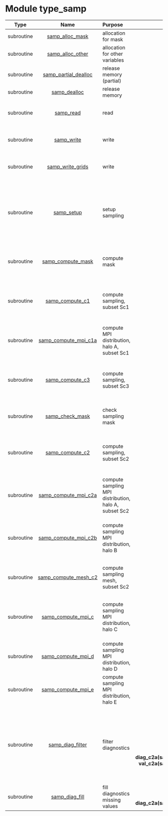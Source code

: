 # Module type_samp

| Type | Name | Purpose | Arguments |     | Type | Intent |
| :--: | :--: | :------ | --------: | :-- | :--: | :----: |
| subroutine | [samp_alloc_mask](https://github.com/JCSDA/saber/tree/develop/src/saber/bump/type_samp.F90#L166) | allocation for mask | **samp**<br>**geom** |  Sampling<br> Geometry | class(samp_type)<br>type(geom_type) | inout<br>in |
| subroutine | [samp_alloc_other](https://github.com/JCSDA/saber/tree/develop/src/saber/bump/type_samp.F90#L188) | allocation for other variables | **samp**<br>**nam**<br>**geom** |  Sampling<br> Namelist<br> Geometry | class(samp_type)<br>type(nam_type)<br>type(geom_type) | inout<br>in<br>in |
| subroutine | [samp_partial_dealloc](https://github.com/JCSDA/saber/tree/develop/src/saber/bump/type_samp.F90#L215) | release memory (partial) | **samp** |  Sampling | class(samp_type) | inout |
| subroutine | [samp_dealloc](https://github.com/JCSDA/saber/tree/develop/src/saber/bump/type_samp.F90#L264) | release memory | **samp** |  Sampling | class(samp_type) | inout |
| subroutine | [samp_read](https://github.com/JCSDA/saber/tree/develop/src/saber/bump/type_samp.F90#L321) | read | **samp**<br>**mpl**<br>**nam**<br>**geom** |  Sampling<br> MPI data<br> Namelist<br> Geometry | class(samp_type)<br>type(mpl_type)<br>type(nam_type)<br>type(geom_type) | inout<br>inout<br>inout<br>in |
| subroutine | [samp_write](https://github.com/JCSDA/saber/tree/develop/src/saber/bump/type_samp.F90#L444) | write | **samp**<br>**mpl**<br>**nam**<br>**geom** |  Sampling<br> MPI data<br> Namelist<br> Geometry | class(samp_type)<br>type(mpl_type)<br>type(nam_type)<br>type(geom_type) | in<br>inout<br>in<br>in |
| subroutine | [samp_write_grids](https://github.com/JCSDA/saber/tree/develop/src/saber/bump/type_samp.F90#L549) | write | **samp**<br>**mpl**<br>**nam**<br>**geom** |  Sampling<br> MPI data<br> Namelist<br> Geometry | class(samp_type)<br>type(mpl_type)<br>type(nam_type)<br>type(geom_type) | in<br>inout<br>in<br>in |
| subroutine | [samp_setup](https://github.com/JCSDA/saber/tree/develop/src/saber/bump/type_samp.F90#L762) | setup sampling | **samp**<br>**sname**<br>**mpl**<br>**rng**<br>**nam**<br>**geom**<br>**ens** |  Sampling<br> Sampling name<br> MPI data<br> Random number generator<br> Namelist<br> Geometry<br> Ensemble | class(samp_type)<br>character(len=*)<br>type(mpl_type)<br>type(rng_type)<br>type(nam_type)<br>type(geom_type)<br>type(ens_type) | inout<br>in<br>inout<br>inout<br>inout<br>in<br>in |
| subroutine | [samp_compute_mask](https://github.com/JCSDA/saber/tree/develop/src/saber/bump/type_samp.F90#L977) | compute mask | **samp**<br>**mpl**<br>**nam**<br>**geom**<br>**ens** |  Sampling<br> MPI data<br> Namelist<br> Geometry<br> Ensemble | class(samp_type)<br>type(mpl_type)<br>type(nam_type)<br>type(geom_type)<br>type(ens_type) | inout<br>inout<br>in<br>in<br>in |
| subroutine | [samp_compute_c1](https://github.com/JCSDA/saber/tree/develop/src/saber/bump/type_samp.F90#L1122) | compute sampling, subset Sc1 | **samp**<br>**mpl**<br>**rng**<br>**nam**<br>**geom** |  Sampling<br> MPI data<br> Random number generator<br> Namelist<br> Geometry | class(samp_type)<br>type(mpl_type)<br>type(rng_type)<br>type(nam_type)<br>type(geom_type) | inout<br>inout<br>inout<br>inout<br>in |
| subroutine | [samp_compute_mpi_c1a](https://github.com/JCSDA/saber/tree/develop/src/saber/bump/type_samp.F90#L1226) | compute MPI distribution, halo A, subset Sc1 | **samp**<br>**mpl**<br>**nam**<br>**geom** |  Sampling<br> MPI data<br> Namelist<br> Geometry | class(samp_type)<br>type(mpl_type)<br>type(nam_type)<br>type(geom_type) | inout<br>inout<br>in<br>in |
| subroutine | [samp_compute_c3](https://github.com/JCSDA/saber/tree/develop/src/saber/bump/type_samp.F90#L1294) | compute sampling, subset Sc3 | **samp**<br>**mpl**<br>**rng**<br>**nam**<br>**geom** |  Sampling<br> MPI data<br> Random number generator<br> Namelist<br> Geometry | class(samp_type)<br>type(mpl_type)<br>type(rng_type)<br>type(nam_type)<br>type(geom_type) | inout<br>inout<br>inout<br>in<br>in |
| subroutine | [samp_check_mask](https://github.com/JCSDA/saber/tree/develop/src/saber/bump/type_samp.F90#L1434) | check sampling mask | **samp**<br>**mpl**<br>**nam**<br>**geom** |  Sampling<br> MPI data<br> Namelist<br> Geometry | class(samp_type)<br>type(mpl_type)<br>type(nam_type)<br>type(geom_type) | inout<br>inout<br>in<br>in |
| subroutine | [samp_compute_c2](https://github.com/JCSDA/saber/tree/develop/src/saber/bump/type_samp.F90#L1487) | compute sampling, subset Sc2 | **samp**<br>**mpl**<br>**rng**<br>**nam**<br>**geom** |  Sampling<br> MPI data<br> Random number generator<br> Namelist<br> Geometry | class(samp_type)<br>type(mpl_type)<br>type(rng_type)<br>type(nam_type)<br>type(geom_type) | inout<br>inout<br>inout<br>inout<br>in |
| subroutine | [samp_compute_mpi_c2a](https://github.com/JCSDA/saber/tree/develop/src/saber/bump/type_samp.F90#L1569) | compute sampling MPI distribution, halo A, subset Sc2 | **samp**<br>**mpl**<br>**nam**<br>**geom** |  Sampling<br> MPI data<br> Namelist<br> Geometry | class(samp_type)<br>type(mpl_type)<br>type(nam_type)<br>type(geom_type) | inout<br>inout<br>in<br>in |
| subroutine | [samp_compute_mpi_c2b](https://github.com/JCSDA/saber/tree/develop/src/saber/bump/type_samp.F90#L1671) | compute sampling MPI distribution, halo B | **samp**<br>**mpl**<br>**rng**<br>**nam**<br>**geom** |  Sampling<br> MPI data<br> Random number generator<br> Namelist<br> Geometry | class(samp_type)<br>type(mpl_type)<br>type(rng_type)<br>type(nam_type)<br>type(geom_type) | inout<br>inout<br>inout<br>in<br>in |
| subroutine | [samp_compute_mesh_c2](https://github.com/JCSDA/saber/tree/develop/src/saber/bump/type_samp.F90#L1755) | compute sampling mesh, subset Sc2 | **samp**<br>**mpl**<br>**rng** |  Sampling<br> MPI data<br> Random number generator | class(samp_type)<br>type(mpl_type)<br>type(rng_type) | inout<br>inout<br>inout |
| subroutine | [samp_compute_mpi_c](https://github.com/JCSDA/saber/tree/develop/src/saber/bump/type_samp.F90#L1788) | compute sampling MPI distribution, halo C | **samp**<br>**mpl**<br>**rng**<br>**nam**<br>**geom** |  Sampling<br> MPI data<br> Random number generator<br> Namelist<br> Geometry | class(samp_type)<br>type(mpl_type)<br>type(rng_type)<br>type(nam_type)<br>type(geom_type) | inout<br>inout<br>inout<br>in<br>in |
| subroutine | [samp_compute_mpi_d](https://github.com/JCSDA/saber/tree/develop/src/saber/bump/type_samp.F90#L1873) | compute sampling MPI distribution, halo D | **samp**<br>**mpl**<br>**nam**<br>**geom** |  Sampling<br> MPI data<br> Namelist<br> Geometry | class(samp_type)<br>type(mpl_type)<br>type(nam_type)<br>type(geom_type) | inout<br>inout<br>in<br>in |
| subroutine | [samp_compute_mpi_e](https://github.com/JCSDA/saber/tree/develop/src/saber/bump/type_samp.F90#L1991) | compute sampling MPI distribution, halo E | **samp**<br>**mpl**<br>**nam** |  Sampling<br> MPI data<br> Namelist | class(samp_type)<br>type(mpl_type)<br>type(nam_type) | inout<br>inout<br>in |
| subroutine | [samp_diag_filter](https://github.com/JCSDA/saber/tree/develop/src/saber/bump/type_samp.F90#L2101) | filter diagnostics | **samp**<br>**mpl**<br>**nam**<br>**filter_type**<br>**rflt**<br>**diag_c2a(samp%nc2a)**<br>**val_c2a(samp%nc2a)** |  Sampling<br> MPI data<br> Namelist<br> Filter type<br> Filter support radius<br> Filtered diagnostic<br> Useful value for filtering | class(samp_type)<br>type(mpl_type)<br>type(nam_type)<br>character(len=*)<br>real(kind_real)<br>real(kind_real)<br>real(kind_real) | in<br>inout<br>in<br>in<br>in<br>inout<br>in |
| subroutine | [samp_diag_fill](https://github.com/JCSDA/saber/tree/develop/src/saber/bump/type_samp.F90#L2262) | fill diagnostics missing values | **samp**<br>**mpl**<br>**diag_c2a(samp%nc2a)** |  Sampling<br> MPI data<br> Filtered diagnostic | class(samp_type)<br>type(mpl_type)<br>real(kind_real) | in<br>inout<br>inout |
